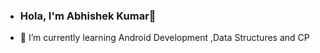 - ### Hola, I'm Abhishek Kumar👋 
- 🌱 I’m currently learning Android Development ,Data Structures and CP

<!---
Abhishek109062/Abhishek109062 is a ✨ special ✨ repository because its `README.md` (this file) appears on your GitHub profile.
You can click the Preview link to take a look at your changes.
--->
